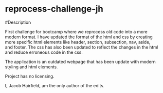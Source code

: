 # reprocess-challenge-jh

#Description

First challenge for bootcamp where we reprocess old code into a more modern format. I have updated the format of the html and css by creating more specific html elements like header, section, subsection, nav, aside, and footer. The css has also been updated to reflect the changes in the html and reduce erroneous code in the css.

The application is an outdated webpage that has been update with modern styling and html elements.

Project has no licensing.

I, Jacob Hairfield, am the only author of the edits.

